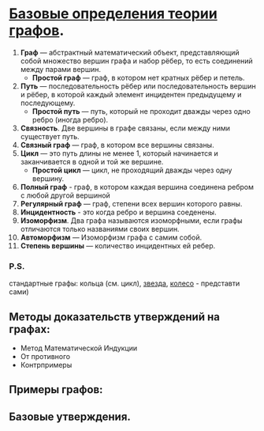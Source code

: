 # [Базовые определения теории графов](https://ru.wikipedia.org/wiki/Глоссарий_теории_графов).

1. **Граф** — абстрактный математический объект, представляющий собой множество вершин графа и набор рёбер, то есть соединений между парами вершин. 
    - **Простой граф** — граф, в котором нет кратных рёбер и петель.
2. **Путь** — последовательность рёбер или последовательность вершин и рёбер, в которой каждый элемент инцидентен предыдущему и последующему.
    - **Простой путь** — путь, который не проходит дважды через одно ребро (иногда ребро).
3. **Связность**. Две вершины в графе связаны, если между ними существует путь.
4. **Связный граф** — граф, в котором все вершины связаны.
5. **Цикл** — это путь длины не менее 1, который начинается и заканчивается в одной и той же вершине.
    - **Простой цикл** — цикл, не проходящий дважды через одну вершину.
6. **Полный граф** - граф, в котором каждая вершина соединена ребром с любой другой вершиной
7. **Регулярный граф** — граф, степени всех вершин которого равны.
8. **Инцидентность** - это когда ребро и вершина соеденены.
9. **Изоморфизм**. Два графа называются изоморфными, если графы отличаются только названиями своих вершин.
10. **Автоморфизм** — Изоморфизм графа с самим собой.
11. **Степень вершины** — количество инцидентных ей ребер.

### P.S.
стандартные графы: кольца (см. цикл), [звезда](https://ru.wikipedia.org/wiki/Граф-звезда), [колесо](https://ru.wikipedia.org/wiki/Колесо_(теория_графов)) - представти сами)

## Методы доказательств утверждений на графах:
- Метод Математической Индукции 
- От противного
- Контрпримеры

## Примеры графов:

## Базовые утверждения.
